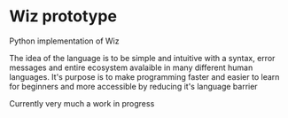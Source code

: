 # Wiz prototype
Python implementation of Wiz

The idea of the language is to be simple and intuitive with a syntax, error messages and entire ecosystem avalaible in many different human languages. It's purpose is to make programming faster and easier to learn for beginners and more accessible by reducing it's language barrier

Currently very much a work in progress
